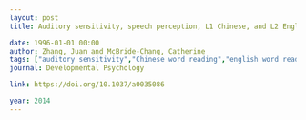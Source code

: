```yaml
---
layout: post
title: Auditory sensitivity, speech perception, L1 Chinese, and L2 English reading abilities in Hong Kong Chinese children

date: 1996-01-01 00:00
author: Zhang, Juan and McBride-Chang, Catherine
tags: ["auditory sensitivity","Chinese word reading","english word reading","speech perception"]
journal: Developmental Psychology

link: https://doi.org/10.1037/a0035086

year: 2014
---
```



